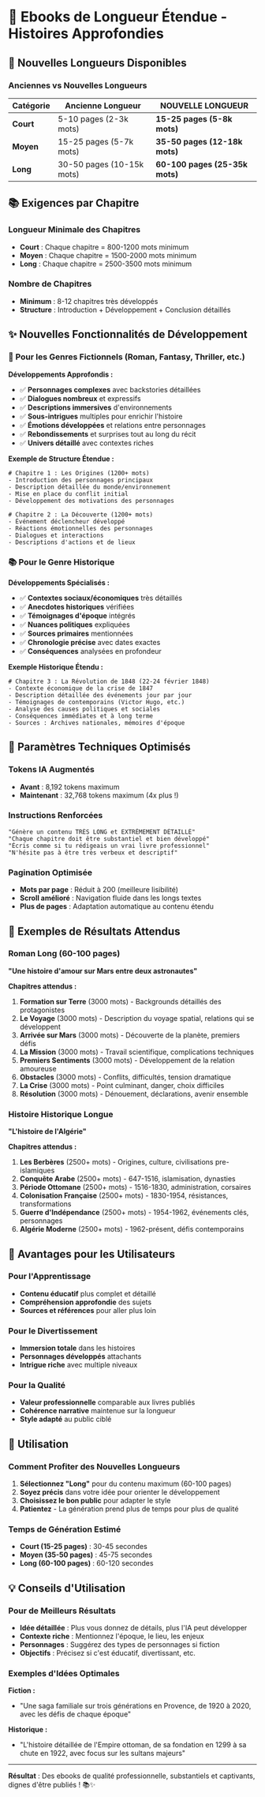 # 📖 Ebooks de Longueur Étendue - Histoires Approfondies

## 🎯 Nouvelles Longueurs Disponibles

### Anciennes vs Nouvelles Longueurs

| Catégorie | Ancienne Longueur | **NOUVELLE LONGUEUR** |
|-----------|-------------------|----------------------|
| **Court** | 5-10 pages (2-3k mots) | **15-25 pages (5-8k mots)** |
| **Moyen** | 15-25 pages (5-7k mots) | **35-50 pages (12-18k mots)** |
| **Long** | 30-50 pages (10-15k mots) | **60-100 pages (25-35k mots)** |

## 📚 Exigences par Chapitre

### Longueur Minimale des Chapitres
- **Court** : Chaque chapitre = 800-1200 mots minimum
- **Moyen** : Chaque chapitre = 1500-2000 mots minimum  
- **Long** : Chaque chapitre = 2500-3500 mots minimum

### Nombre de Chapitres
- **Minimum** : 8-12 chapitres très développés
- **Structure** : Introduction + Développement + Conclusion détaillés

## ✨ Nouvelles Fonctionnalités de Développement

### 🎨 Pour les Genres Fictionnels (Roman, Fantasy, Thriller, etc.)

**Développements Approfondis :**
- ✅ **Personnages complexes** avec backstories détaillées
- ✅ **Dialogues nombreux** et expressifs
- ✅ **Descriptions immersives** d'environnements
- ✅ **Sous-intrigues** multiples pour enrichir l'histoire
- ✅ **Émotions développées** et relations entre personnages
- ✅ **Rebondissements** et surprises tout au long du récit
- ✅ **Univers détaillé** avec contextes riches

**Exemple de Structure Étendue :**
```
# Chapitre 1 : Les Origines (1200+ mots)
- Introduction des personnages principaux
- Description détaillée du monde/environnement
- Mise en place du conflit initial
- Développement des motivations des personnages

# Chapitre 2 : La Découverte (1200+ mots)
- Événement déclencheur développé
- Réactions émotionnelles des personnages
- Dialogues et interactions
- Descriptions d'actions et de lieux
```

### 📚 Pour le Genre Historique

**Développements Spécialisés :**
- ✅ **Contextes sociaux/économiques** très détaillés
- ✅ **Anecdotes historiques** vérifiées
- ✅ **Témoignages d'époque** intégrés
- ✅ **Nuances politiques** expliquées
- ✅ **Sources primaires** mentionnées
- ✅ **Chronologie précise** avec dates exactes
- ✅ **Conséquences** analysées en profondeur

**Exemple Historique Étendu :**
```
# Chapitre 3 : La Révolution de 1848 (22-24 février 1848)
- Contexte économique de la crise de 1847
- Description détaillée des événements jour par jour
- Témoignages de contemporains (Victor Hugo, etc.)
- Analyse des causes politiques et sociales
- Conséquences immédiates et à long terme
- Sources : Archives nationales, mémoires d'époque
```

## 🔧 Paramètres Techniques Optimisés

### Tokens IA Augmentés
- **Avant** : 8,192 tokens maximum
- **Maintenant** : 32,768 tokens maximum (4x plus !)

### Instructions Renforcées
```
"Génère un contenu TRÈS LONG et EXTRÊMEMENT DÉTAILLÉ"
"Chaque chapitre doit être substantiel et bien développé"
"Écris comme si tu rédigeais un vrai livre professionnel"
"N'hésite pas à être très verbeux et descriptif"
```

### Pagination Optimisée
- **Mots par page** : Réduit à 200 (meilleure lisibilité)
- **Scroll amélioré** : Navigation fluide dans les longs textes
- **Plus de pages** : Adaptation automatique au contenu étendu

## 📖 Exemples de Résultats Attendus

### Roman Long (60-100 pages)
**"Une histoire d'amour sur Mars entre deux astronautes"**

**Chapitres attendus :**
1. **Formation sur Terre** (3000 mots) - Backgrounds détaillés des protagonistes
2. **Le Voyage** (3000 mots) - Description du voyage spatial, relations qui se développent
3. **Arrivée sur Mars** (3000 mots) - Découverte de la planète, premiers défis
4. **La Mission** (3000 mots) - Travail scientifique, complications techniques
5. **Premiers Sentiments** (3000 mots) - Développement de la relation amoureuse
6. **Obstacles** (3000 mots) - Conflits, difficultés, tension dramatique
7. **La Crise** (3000 mots) - Point culminant, danger, choix difficiles
8. **Résolution** (3000 mots) - Dénouement, déclarations, avenir ensemble

### Histoire Historique Longue
**"L'histoire de l'Algérie"**

**Chapitres attendus :**
1. **Les Berbères** (2500+ mots) - Origines, culture, civilisations pre-islamiques
2. **Conquête Arabe** (2500+ mots) - 647-1516, islamisation, dynasties
3. **Période Ottomane** (2500+ mots) - 1516-1830, administration, corsaires
4. **Colonisation Française** (2500+ mots) - 1830-1954, résistances, transformations
5. **Guerre d'Indépendance** (2500+ mots) - 1954-1962, événements clés, personnages
6. **Algérie Moderne** (2500+ mots) - 1962-présent, défis contemporains

## 🎯 Avantages pour les Utilisateurs

### Pour l'Apprentissage
- **Contenu éducatif** plus complet et détaillé
- **Compréhension approfondie** des sujets
- **Sources et références** pour aller plus loin

### Pour le Divertissement
- **Immersion totale** dans les histoires
- **Personnages développés** attachants
- **Intrigue riche** avec multiple niveaux

### Pour la Qualité
- **Valeur professionnelle** comparable aux livres publiés
- **Cohérence narrative** maintenue sur la longueur
- **Style adapté** au public ciblé

## 🚀 Utilisation

### Comment Profiter des Nouvelles Longueurs
1. **Sélectionnez "Long"** pour du contenu maximum (60-100 pages)
2. **Soyez précis** dans votre idée pour orienter le développement
3. **Choisissez le bon public** pour adapter le style
4. **Patientez** - La génération prend plus de temps pour plus de qualité

### Temps de Génération Estimé
- **Court (15-25 pages)** : 30-45 secondes
- **Moyen (35-50 pages)** : 45-75 secondes
- **Long (60-100 pages)** : 60-120 secondes

## 💡 Conseils d'Utilisation

### Pour de Meilleurs Résultats
- **Idée détaillée** : Plus vous donnez de détails, plus l'IA peut développer
- **Contexte riche** : Mentionnez l'époque, le lieu, les enjeux
- **Personnages** : Suggérez des types de personnages si fiction
- **Objectifs** : Précisez si c'est éducatif, divertissant, etc.

### Exemples d'Idées Optimales
**Fiction :**
- "Une saga familiale sur trois générations en Provence, de 1920 à 2020, avec les défis de chaque époque"

**Historique :**
- "L'histoire détaillée de l'Empire ottoman, de sa fondation en 1299 à sa chute en 1922, avec focus sur les sultans majeurs"

---

**Résultat** : Des ebooks de qualité professionnelle, substantiels et captivants, dignes d'être publiés ! 📚✨